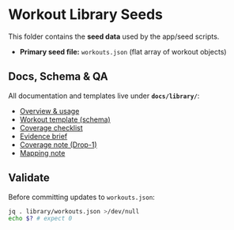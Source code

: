 # Workout Library Seeds

This folder contains the **seed data** used by the app/seed scripts.

- **Primary seed file:** `workouts.json` (flat array of workout objects)

## Docs, Schema & QA

All documentation and templates live under **`docs/library/`**:

- [Overview & usage](../docs/library/README.md)
- [Workout template (schema)](../docs/library/template.workout.json)
- [Coverage checklist](../docs/library/coverage-checklist.md)
- [Evidence brief](../docs/library/evidence-brief.md)
- [Coverage note (Drop-1)](../docs/library/coverage-note.md)
- [Mapping note](../docs/library/mapping-note.md)

## Validate

Before committing updates to `workouts.json`:

```bash
jq . library/workouts.json >/dev/null
echo $? # expect 0